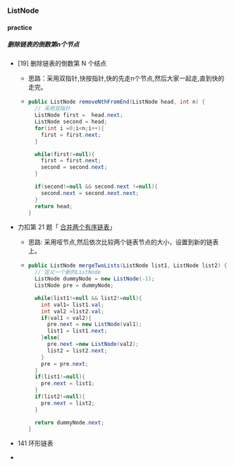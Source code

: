 ### ListNode

#### practice

##### 删除链表的倒数第n个节点

- [19] 删除链表的倒数第 N 个结点

  - 思路：采用双指针,快按指针,快的先走n个节点,然后大家一起走,直到快的走完。																			

  - ```java
    public ListNode removeNthFromEnd(ListNode head, int n) {
      // 采用双指针
      ListNode first =  head.next;
      ListNode second = head;
      for(int i =0;i<n;i++){
        first = first.next;
      }
    
      while(first!=null){
        first = first.next;
        second = second.next;
      }
    
      if(second!=null && second.next !=null){
        second.next = second.next.next;
      }
      return head;
    }
    ```

- 力扣第 21 题「 [合并两个有序链表](https://leetcode.cn/problems/merge-two-sorted-lists/)」

  - 思路: 采用哑节点,然后依次比较两个链表节点的大小，设置到新的链表上。

  - ```java
    public ListNode mergeTwoLists(ListNode list1, ListNode list2) {
      // 定义一个新的ListNode
      ListNode dummyNode = new ListNode(-1);
      ListNode pre = dummyNode;
    
      while(list1!=null && list2!=null){
        int val1= list1.val;
        int val2 =list2.val;
        if(val1 < val2){
          pre.next = new ListNode(val1);
          list1 = list1.next;
        }else{
          pre.next =new ListNode(val2);
          list2 = list2.next;
        }
        pre = pre.next;
      }
      if(list1!=null){
        pre.next = list1;
      }
      if(list2!=null){
        pre.next = list2;
      }
    
      return dummyNode.next;
    }

-  141 环形链表
-  



